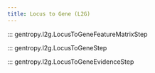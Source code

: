 ```yaml
---
title: Locus to Gene (L2G)
---
```


::: gentropy.l2g.LocusToGeneFeatureMatrixStep

::: gentropy.l2g.LocusToGeneStep

::: gentropy.l2g.LocusToGeneEvidenceStep